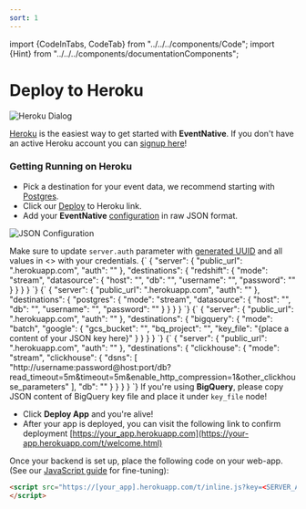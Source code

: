 ```yaml
---
sort: 1
---
```



import {CodeInTabs, CodeTab} from "../../../components/Code";
import {Hint} from "../../../components/documentationComponents";

# Deploy to Heroku

![Heroku Dialog](/img/docs/deployment-heroku.png)

[Heroku](https://www.heroku.com/) is the easiest way to get started with **EventNative**. If you don't have an active Heroku account you can [signup here](https://signup.heroku.com/)!

### Getting Running on Heroku

* Pick a destination for your event data, we recommend starting with [Postgres](https://devcenter.heroku.com/articles/heroku-postgresql).
* Click our [Deploy](https://heroku.com/deploy?template=https://github.com/jitsucom/eventnative) to Heroku link.
* Add your **EventNative** [configuration](/docs/configuration/) in raw JSON format.

![JSON Configuration](/img/docs/heroku-en-configuration.png)

<Hint>
    Make sure to update <code inline="true">server.auth</code> parameter with <a target="_blank" href="https://www.uuidgenerator.net">generated UUID</a> and all values in &lt;&gt; with your credentials.
</Hint>

<CodeInTabs>
    <CodeTab lang="json" title="Redshift">
        {`
{
  "server": {
    "public_url": "<APP NAME>.herokuapp.com",
    "auth": "<Generated UUID>"
  },
  "destinations": {
    "redshift": {
      "mode": "stream",
      "datasource": {
        "host": "<your_host>",
        "db": "<your_db>",
        "username": "<your_username>",
        "password": "<your_password>"
      }
    }
  }
}
        `}
    </CodeTab>
    <CodeTab lang="json" title="Postgres">
        {`
{
  "server": {
    "public_url": "<APP NAME>.herokuapp.com",
    "auth": "<Generated UUID>"
  },
  "destinations": {
    "postgres": {
      "mode": "stream",
      "datasource": {
        "host": "<your_host>",
        "db": "<your_db>",
        "username": "<your_username>",
        "password": "<your_password>"
      }
    }
  }
}
        `}
    </CodeTab>
    <CodeTab lang="json" title="BigQuery">
        {`
{
  "server": {
    "public_url": "<APP NAME>.herokuapp.com",
    "auth": "<Generated UUID>"
  },
  "destinations": {
    "bigquery": {
      "mode": "batch",
      "google": {
        "gcs_bucket": "<your_bucket>",
        "bq_project": "<your_project>",
        "key_file": "{place a content of your JSON key here}"
      }
    }
  }
}
        `}
    </CodeTab>
    <CodeTab lang="json" title="ClickHouse">
        {`
{
  "server": {
    "public_url": "<APP NAME>.herokuapp.com",
    "auth": "<Generated UUID>"
  },
  "destinations": {
    "clickhouse": {
      "mode": "stream",
      "clickhouse": {
        "dsns": [
          "http://username:password@host:port/db?read_timeout=5m&timeout=5m&enable_http_compression=1&other_clickhouse_parameters"
        ],
        "db": "<your_db>"
      }
    }
  }
}
        `}
    </CodeTab>
</CodeInTabs>

<Hint>
    If you're using <b>BigQuery</b>,  please copy JSON content of BigQuery key file and place it under <code inline="true">key_file</code> node!
</Hint>

* Click **Deploy App** and you're alive!
* After your app is deployed, you can visit the following link to confirm deployment  [https://your_app.herokuapp.com](https://your-app.herokuapp.com/t/welcome.html)

Once your backend is set up,  place the following code on your web-app. (See our [JavaScript guide](/docs/sending-data/javascript-reference/#quickstart) for fine-tuning):

```html
<script src="https://[your_app].herokuapp.com/t/inline.js?key=<SERVER_AUTH_FROM_CONFIG>" async>
</script>
```

